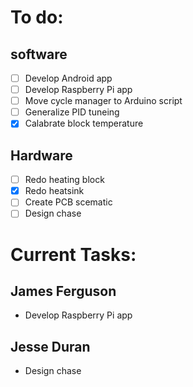 # To do:
## software
- [ ] Develop Android app
- [ ] Develop Raspberry Pi app
- [ ] Move cycle manager to Arduino script
- [ ] Generalize PID tuneing
- [X] Calabrate block temperature
## Hardware
- [ ] Redo heating block
- [X] Redo heatsink
- [ ] Create PCB scematic
- [ ] Design chase

# Current Tasks:
## James Ferguson
- Develop Raspberry Pi app

## Jesse Duran
- Design chase
